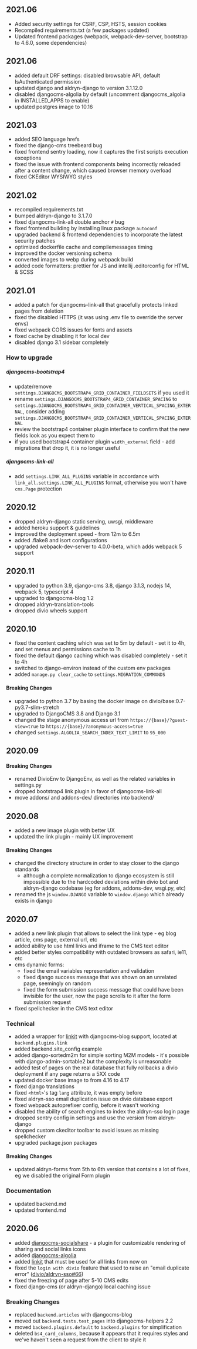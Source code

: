 2021.06
-------------------------------------------------------------------------------

- Added security settings for CSRF, CSP, HSTS, session cookies
- Recompiled requirements.txt (a few packages updated)
- Updated frontend packages (webpack, webpack-dev-server, bootstrap to 4.6.0, some dependencies)

2021.06
-------------------------------------------------------------------------------

- added default DRF settings: disabled browsable API, default IsAuthenticated permission
- updated django and aldryn-django to version 3.1.12.0
- disabled djangocms-algolia by default (uncomment djangocms_algolia in INSTALLED_APPS to enable)
- updated postgres image to 10.16

2021.03
-------------------------------------------------------------------------------

- added SEO language hrefs
- fixed the django-cms treebeard bug
- fixed frontend sentry loading, now it captures the first scripts execution exceptions
- fixed the issue with frontend components being incorrectly reloaded after a content change, which caused browser memory overload
- fixed CKEditor WYSIWYG styles

2021.02
-------------------------------------------------------------------------------

- recompiled requirements.txt
- bumped aldryn-django to 3.1.7.0
- fixed djangocms-link-all double anchor `#` bug
- fixed frontend building by installing linux package `autoconf`
- upgraded backend & frontend dependencies to incorporate the latest security patches
- optimized dockerfile cache and compilemessages timing
- improved the docker versioning schema
- converted images to webp during webpack build
- added code formatters: prettier for JS and intellij .editorconfig for HTML & SCSS

2021.01
-------------------------------------------------------------------------------

- added a patch for djangocms-link-all that gracefully protects linked pages from deletion
- fixed the disabled HTTPS (it was using .env file to override the server envs)
- fixed webpack CORS issues for fonts and assets
- fixed cache by disabling it for local dev
- disabled django 3.1 sidebar completely

### How to upgrade

##### djangocms-bootstrap4
- update/remove `settings.DJANGOCMS_BOOTSTRAP4_GRID_CONTAINER_FIELDSETS` if you used it
- rename `settings.DJANGOCMS_BOOTSTRAP4_GRID_CONTAINER_SPACING` to `settings.DJANGOCMS_BOOTSTRAP4_GRID_CONTAINER_VERTICAL_SPACING_EXTERNAL`, consider adding `settings.DJANGOCMS_BOOTSTRAP4_GRID_CONTAINER_VERTICAL_SPACING_EXTERNAL`
- review the bootstrap4 container plugin interface to confirm that the new fields look as you expect them to
- if you used bootstrap4 container plugin `width_external` field - add migrations that drop it, it is no longer useful

##### djangocms-link-all
- add `settings.LINK_ALL_PLUGINS` variable in accordance with `link_all.settings.LINK_ALL_PLUGINS` format, otherwise you won't have `cms.Page` protection

2020.12
-------------------------------------------------------------------------------

- dropped aldryn-django static serving, uwsgi, middleware
- added heroku support & guidelines
- improved the deployment speed - from 12m to 6.5m
- added .flake8 and isort configurations
- upgraded webpack-dev-server to 4.0.0-beta, which adds webpack 5 support


2020.11
-------------------------------------------------------------------------------

- upgraded to python 3.9, django-cms 3.8, django 3.1.3, nodejs 14, webpack 5, typescript 4
- upgraded to djangocms-blog 1.2
- dropped aldryn-translation-tools
- dropped divio wheels support

2020.10
-------------------------------------------------------------------------------

- fixed the content caching which was set to 5m by default - set it to 4h, and set menus and permissions cache to 1h
- fixed the default django caching which was disabled completely - set it to 4h
- switched to django-environ instead of the custom env packages
- added `manage.py clear_cache` to `settings.MIGRATION_COMMANDS`

#### Breaking Changes
- upgraded to python 3.7 by basing the docker image on divio/base:0.7-py3.7-slim-stretch
- upgraded to DjangoCMS 3.8 and Django 3.1
- changed the stage anonymous access url from `https://{base}/?guest-view=true` to `https://{base}/?anonymous-access=true`
- changed `settings.ALGOLIA_SEARCH_INDEX_TEXT_LIMIT` to `95_000`


2020.09
-------------------------------------------------------------------------------

#### Breaking Changes
- renamed DivioEnv to DjangoEnv, as well as the related variables in settings.py
- dropped bootstrap4 link plugin in favor of djangocms-link-all
- move addons/ and addons-dev/ directories into backend/


2020.08
-------------------------------------------------------------------------------

- added a new image plugin with better UX
- updated the link plugin - mainly UX improvement

#### Breaking Changes

- changed the directory structure in order to stay closer to the django standards
    - although a complete normalization to django ecosystem is still impossible due to the hardcoded deviations within divio bot and aldryn-django codebase (eg for addons, addons-dev, wsgi.py, etc)
- renamed the js `window.DJANGO` variable to `window.django` which already exists in django


2020.07
-------------------------------------------------------------------------------

- added a new link plugin that allows to select the link type - eg blog article, cms page, external url, etc
- added ability to use html links and iframe to the CMS text editor
- added better styles compatibility with outdated browsers as safari, ie11, etc
- cms dynamic forms:
    - fixed the email variables representation and validation
    - fixed django success message that was shown on an unrelated page, seemingly on random
    - fixed the form submission success message that could have been invisible for the user, now the page scrolls to it after the form submission request
- fixed spellchecker in the CMS text editor

### Technical

- added a wrapper for [linkit](https://github.com/dreipol/linkit) with djangocms-blog support, located at `backend.plugins.link`
- added backend.site_config example
- added django-sortedm2m for simple sorting M2M models - it's possible with django-admin-sortable2 but the complexity is unreasonable
- added test of pages on the real database that fully rollbacks a divio deployment if any page returns a 5XX code 
- updated docker base image to from 4.16 to 4.17
- fixed django translations
- fixed `<html>`'s tag `lang` attribute, it was empty before
- fixed aldryn-sso email duplication issue on divio database export
- fixed webpack autoprefixer config, before it wasn't working
- disabled the ability of search engines to index the aldryn-sso login page
- dropped sentry config in settings and use the version from aldryn-django
- dropped custom ckeditor toolbar to avoid issues as missing spellchecker
- upgraded package.json packages

#### Breaking Changes

- updated aldryn-forms from 5th to 6th version that contains a lot of fixes, eg we disabled the original Form plugin

### Documentation

- updated backend.md
- updated frontend.md

2020.06
-------------------------------------------------------------------------------

- added [djangocms-socialshare](https://gitlab.com/what-digital/djangocms-socialshare) - a plugin for customizable rendering of sharing and social links icons
- added [djangocms-algolia](https://gitlab.com/victor.yunenko/djangocms-algolia)
- added [linkit](https://github.com/dreipol/linkit) that must be used for all links from now on
- fixed the `login with divio` feature that used to raise an "email duplicate error" ([divio/aldryn-sso#66](https://github.com/divio/aldryn-sso/issues/66))
- fixed the freezing of page after 5-10 CMS edits
- fixed django-cms (or aldryn-django) local caching issue

### Breaking Changes

- replaced `backend.articles` with djangocms-blog
- moved out `backend.tests.test_pages` into djangocms-helpers 2.2
- moved `backend.plugins.default` to `backend.plugins` for simplification
- deleted `bs4_card_columns`, because it appears that it requires styles and we've haven't seen a request from the client to style it
